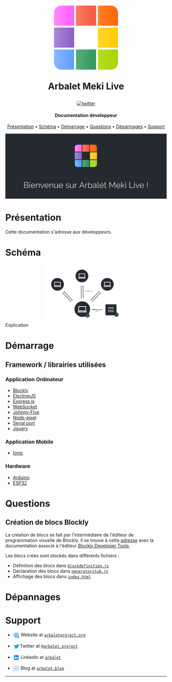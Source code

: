 <h1 align="center">
  <br>
  <a href="http://www.arbalet-project.org/"><img src="img/icon.png" alt="Arbalet" width="200"></a>

  Arbalet Meki Live
  <br>
</h1>

<div align="center">

[![twitter](https://img.shields.io/twitter/follow/arbalet_project.svg?style=social)](https://twitter.com/arbalet_project)
</div>

<h4 align="center">Documentation développeur</h4>

<p align="center">
  <a href="#présentation">Présentation</a> •
  <a href="#schéma">Schéma</a> •
  <a href="#démarrage">Démarrage</a> •
  <a href="#questions">Questions</a> •
  <a href="#dépannages">Dépannages</a> •
  <a href="#support">Support</a>
</p>

<div align="center" >

![screenshot](img/arbalet.png)

</div>

# Présentation 
Cette documentation s'adresse aux développeurs.

# Schéma 
<div align="center" >
<img src="img/schema.png" alt="schema" width="50%">
</div>
Explication 

# Démarrage

## Framework / librairies utilisées
### Application Ordinateur 

- [Blockly](https://developers.google.com/blockly/)
- [ElectronJS](https://electronjs.org/)
- [Express.js](https://expressjs.com/fr/)
- [WebSocket](https://socket.io/)
- [Johnny-Five](http://johnny-five.io/)
- [Node-pixel](https://github.com/ajfisher/node-pixel)
- [Serial port](https://developers.google.com/blockly/)
- [Jquery](https://jquery.com/)

### Application Mobile 
- [Ionic](https://ionicframework.com/docs/v3/)

### Hardware 
- [Arduino](https://www.arduino.cc/reference/en/)
- [ESP32](https://docs.zerynth.com/latest/official/board.zerynth.nodemcu_esp32/docs/index.html)

# Questions

## Création de blocs Blockly
La création de blocs se fait par l'intermédiaire de l'éditeur de programmation visuelle de Blockly. Il se trouve à cette [adresse](https://blockly-demo.appspot.com/static/demos/blockfactory/index.html) avec la documentation associé à l'éditeur
[Blockly Developer Tools](https://developers.google.com/blockly/guides/create-custom-blocks/blockly-developer-tools).

Les blocs créés sont stockés dans différents fichiers :
- Définition des blocs dans [`blockdefinition.js`](../desktop/public/blockly/blockdefinition.js)
- Déclaration des blocs dans [`generatorstub.js`](../desktop/public/blockly/generatorstub.js)
- Affichage des blocs dans [`index.html`](../desktop/public/index.html)

# Dépannages


# Support

- <img src="img/site.png" style="vertical-align:middle" width ="20px"> Website at [`arbaletproject.org`](http://www.arbalet-project.org/)

- <img src="img/twitter.svg" style="vertical-align:middle"  width ="22px">Twitter at [`@arbalet_project`](https://twitter.com/arbalet_project)

- <img src="img/linkedin.svg" style="vertical-align:middle" width ="20px"> Linkedin at [`arbalet`](https://www.linkedin.com/company/arbalet/)
- <img src="img/blog.png" style="vertical-align:middle" width ="20px"> Blog at [`arbalet-blog`](http://talk.arbalet-project.org/)
---